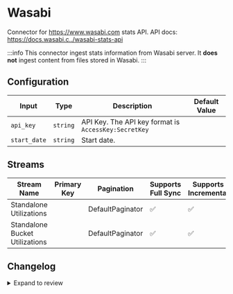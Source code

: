 # Wasabi
Connector for https://www.wasabi.com stats API. 
API docs: https://docs.wasabi.c../wasabi-stats-api

:::info
This connector ingest stats information from Wasabi server. 
It **does not** ingest content from files stored in Wasabi.
:::

## Configuration

| Input | Type | Description | Default Value |
|-------|------|-------------|---------------|
| `api_key` | `string` | API Key. The API key format is `AccessKey:SecretKey` |  |
| `start_date` | `string` | Start date.  |  |

## Streams
| Stream Name | Primary Key | Pagination | Supports Full Sync | Supports Incremental |
|-------------|-------------|------------|---------------------|----------------------|
| Standalone Utilizations |  | DefaultPaginator | ✅ |  ✅  |
| Standalone Bucket Utilizations |  | DefaultPaginator | ✅ |  ✅  |

## Changelog

<details>
  <summary>Expand to review</summary>

| Version          | Date       | Subject        |
|------------------|------------|----------------|
| 0.0.1 | 2024-10-25 | Initial release by [@dainiussa](https://github.com/dainiussa) via Connector Builder|

</details>
